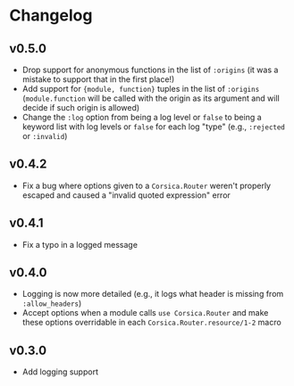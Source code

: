 # Changelog

## v0.5.0

* Drop support for anonymous functions in the list of `:origins` (it was a
  mistake to support that in the first place!)
* Add support for `{module, function}` tuples in the list of `:origins`
  (`module.function` will be called with the origin as its argument and will
  decide if such origin is allowed)
* Change the `:log` option from being a log level or `false` to being a keyword
  list with log levels or `false` for each log "type" (e.g., `:rejected` or
  `:invalid`)

## v0.4.2

* Fix a bug where options given to a `Corsica.Router` weren't properly escaped
  and caused a "invalid quoted expression" error

## v0.4.1

* Fix a typo in a logged message

## v0.4.0

* Logging is now more detailed (e.g., it logs what header is missing from
  `:allow_headers`)
* Accept options when a module calls `use Corsica.Router` and make these options
  overridable in each `Corsica.Router.resource/1-2` macro

## v0.3.0

* Add logging support
